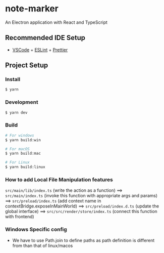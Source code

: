 # note-marker

An Electron application with React and TypeScript

## Recommended IDE Setup

- [VSCode](https://code.visualstudio.com/) + [ESLint](https://marketplace.visualstudio.com/items?itemName=dbaeumer.vscode-eslint) + [Prettier](https://marketplace.visualstudio.com/items?itemName=esbenp.prettier-vscode)

## Project Setup

### Install

```bash
$ yarn
```

### Development

```bash
$ yarn dev
```

### Build

```bash
# For windows
$ yarn build:win

# For macOS
$ yarn build:mac

# For Linux
$ yarn build:linux
```

### How to add Local File Manipulation features

`src/main/lib/index.ts` (write the action as a function) ==>
`src/main/index.ts` (invoke this function with appropriate args and params) ==>
`src/preload/index.ts` (add context name in contextBridge.exposeInMainWorld) ==>
`src/preload/index.d.ts` (update the global interface) ==>
`src/src/render/store/index.ts` (connect this function with frontend)

### Windows Specific config

- We have to use Path.join to define paths as path definition is different from than that of linux/macos

